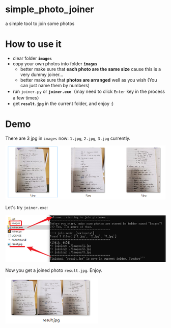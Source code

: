 # simple_photo_joiner
a simple tool to join some photos

# How to use it

- clear folder **`images`**
- copy your own photos into folder **`images`**
  - better make sure that **each photo are the same size** cause this is a very dummy joiner...
  - better make sure that **photos are arranged** well as you wish (You can just name them by numbers)
- run `joiner.py` or **`joiner.exe`**（may need to click `Enter` key in the process a few times）
- get **`result.jpg`** in the current folder, and enjoy :)

# Demo

There are 3 jpg in `images` now: `1.jpg`,  `2.jpg`,  `3.jpg` currently.

![image-20200919214628596](README/image-20200919214628596.png)

Let's try `joiner.exe`:

![image-20200919214244594](README/image-20200919214244594.png)

Now you get a joined photo `result.jpg`. Enjoy.

![image-20200919214706804](README/image-20200919214706804.png)

